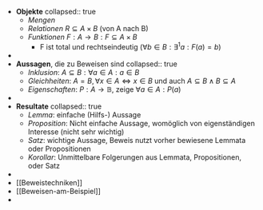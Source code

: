 - **Objekte**
  collapsed:: true
	- *Mengen*
	- *Relationen* $R\subseteq A\times B$ (von A nach B)
	- *Funktionen* $F:A\rightarrow B:F\subseteq A\times B$
		- F ist total und rechtseindeutig ($\forall b\in B:\exists^1a:F\left(a\right)=b$)
-
- **Aussagen**, die zu Beweisen sind
  collapsed:: true
	- *Inklusion*: $A\subseteq B:\forall a\in A:a\in B$
	- *Gleichheiten*: $A=B,\forall x\in A\Leftrightarrow x\in B$ und auch $A\subseteq B\land B\subseteq A$
	- *Eigenschaften*: $P:A\rightarrow\mathbb{B}$, zeige $\forall a\in A:P\left(a\right)$
-
- **Resultate**
  collapsed:: true
	- *Lemma*: einfache (Hilfs-) Aussage
	- *Proposition*: Nicht einfache Aussage, womöglich von eigenständigen Interesse (nicht sehr wichtig)
	- *Satz*: wichtige Aussage, Beweis nutzt vorher bewiesene Lemmata oder Propositionen
	- *Korollar*: Unmittelbare Folgerungen aus Lemmata, Propositionen, oder Satz
-
- [[Beweistechniken]]
- [[Beweisen-am-Beispiel]]
-
